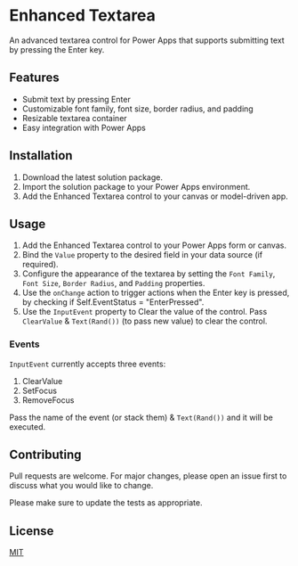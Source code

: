 # Enhanced Textarea

An advanced textarea control for Power Apps that supports submitting text by pressing the Enter key.

## Features

- Submit text by pressing Enter
- Customizable font family, font size, border radius, and padding
- Resizable textarea container
- Easy integration with Power Apps

## Installation

1. Download the latest solution package.
2. Import the solution package to your Power Apps environment.
3. Add the Enhanced Textarea control to your canvas or model-driven app.

## Usage

1. Add the Enhanced Textarea control to your Power Apps form or canvas.
2. Bind the `Value` property to the desired field in your data source (if required).
3. Configure the appearance of the textarea by setting the `Font Family`, `Font Size`, `Border Radius`, and `Padding` properties.
4. Use the `onChange` action to trigger actions when the Enter key is pressed, by checking if Self.EventStatus = "EnterPressed".
5. Use the `InputEvent` property to Clear the value of the control. Pass `ClearValue` & `Text(Rand())` (to pass new value) to clear the control.

### Events

`InputEvent` currently accepts three events:
1. ClearValue
2. SetFocus
3. RemoveFocus

Pass the name of the event (or stack them) & `Text(Rand())` and it will be executed.

## Contributing

Pull requests are welcome. For major changes, please open an issue first to discuss what you would like to change.

Please make sure to update the tests as appropriate.

## License

[MIT](https://choosealicense.com/licenses/mit/)

